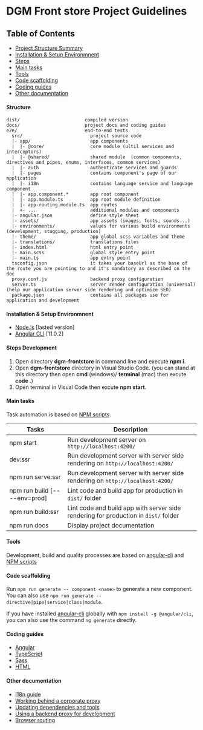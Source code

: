 # DGM Front store Project Guidelines



## Table of Contents
- [Project Structure Summary](#structure)
- [Installation & Setup Environmnent](#installation--setup-environmnent)
- [Steps](#step)
- [Main tasks](#main-task)
- [Tools](#tools)
- [Code scaffolding](#code-scaffolding)
- [Coding guides](#coding-guides)
- [Other documentation](#other-documentation)


#### Structure

```
dist/                        compiled version
docs/                        project docs and coding guides
e2e/                         end-to-end tests
  src/                         project source code
  |- app/                      app components
  |  |- @core/                 core module (ultil services and interceptors)
  |  |- @shared/               shared module  (common components, directives and pipes, enums, interfaces, common services)
  |  |- auth                   authenticate services and guards
  |  |- pages                  contains component's page of our application
  |  |- i18n                   contains language service and language component
  |  |- app.component.*        app root component
  |  |- app.module.ts          app root module definition
  |  |- app-routing.module.ts  app routes
  |  +- ...                    additional modules and components
  |- angular.json              define style sheet
  |- assets/                   app assets (images, fonts, sounds...)
  |- environments/             values for various build environments (development, stagging, production)
  |- theme/                    app global scss variables and theme
  |- translations/             translations files
  |- index.html                html entry point
  |- main.scss                 global style entry point
  |- main.ts                   app entry point
  tsconfig.json                it takes your baseUrl as the base of the route you are pointing to and it's mandatory as described on the doc
  proxy.conf.js                backend proxy configuration
  server.ts                    server render configuration (universal) (help our application server side rendering and optimize SEO)
  package.json                 contains all packages use for application and development
```

#### Installation & Setup Environmnent

* [Node.js](https://nodejs.org) [lasted version]
* [Angular CLI](https://cli.angular.io) [11.0.2]

#### Steps Development

1. Open directory **dgm-frontstore** in command line and execute **npm i**.
2. Open **dgm-frontstore** directory in Visual Studio Code. (you can stand at this directory then open **cmd** (windows)/ **terminal** (mac) then excute **code .**)
3. Open terminal in Visual Code then excute **npm start**.

#### Main tasks

Task automation is based on [NPM scripts](https://docs.npmjs.com/misc/scripts).

Tasks                         | Description
------------------------------|---------------------------------------------------------------------------------------
npm start                     | Run development server on `http://localhost:4200/`
dev:ssr                       | Run development server with server side rendering on `http://localhost:4200/`
npm run serve:ssr             | Run development server with server side rendering on `http://localhost:4200/`
npm run build [-- --env=prod] | Lint code and build app for production in `dist/` folder
npm run build:ssr             | Lint code and build app with server side rendering for production in `dist/` folder
npm run docs                  | Display project documentation



#### Tools

Development, build and quality processes are based on [angular-cli](https://github.com/angular/angular-cli) and
[NPM scripts](https://docs.npmjs.com/misc/scripts)

#### Code scaffolding

Run `npm run generate -- component <name>` to generate a new component. You can also use
`npm run generate -- directive|pipe|service|class|module`.

If you have installed [angular-cli](https://github.com/angular/angular-cli) globally with `npm install -g @angular/cli`,
you can also use the command `ng generate` directly.


#### Coding guides

- [Angular](docs/coding-guides/angular.md)
- [TypeScript](docs/coding-guides/typescript.md)
- [Sass](docs/coding-guides/sass.md)
- [HTML](docs/coding-guides/html.md)


#### Other documentation

- [I18n guide](docs/i18n.md)
- [Working behind a corporate proxy](docs/corporate-proxy.md)
- [Updating dependencies and tools](docs/updating.md)
- [Using a backend proxy for development](docs/backend-proxy.md)
- [Browser routing](docs/routing.md)
